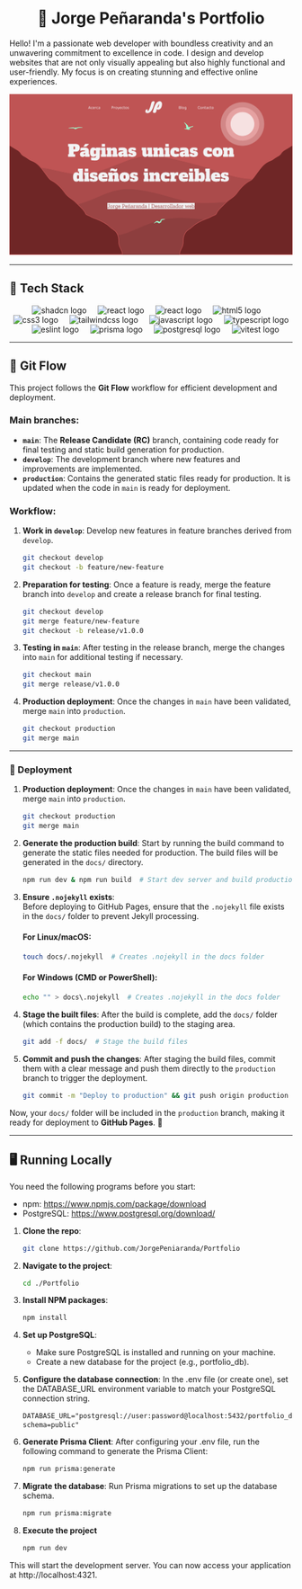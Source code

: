 <h1 align="center">
   👋 Jorge Peñaranda's Portfolio
</h1>

Hello! I'm a passionate web developer with boundless creativity and an unwavering commitment to
excellence in code. I design and develop websites that are not only visually appealing but also
highly functional and user-friendly. My focus is on creating stunning and effective online
experiences.

![App Screenshot](./public/assets/images/banner.png)

---

## 🧰 Tech Stack

<div align="center">
  <img src="https://ui.shadcn.com/favicon.ico" height="40" alt="shadcn logo"  />
  <img width="12" />
  <img src="https://cdn.jsdelivr.net/gh/devicons/devicon@latest/icons/astro/astro-original.svg" height="40" alt="react logo"  />
  <img width="12" />
  <img src="https://cdn.jsdelivr.net/gh/devicons/devicon/icons/react/react-original.svg" height="40" alt="react logo"  />
  <img width="12" />
  <img src="https://cdn.jsdelivr.net/gh/devicons/devicon/icons/html5/html5-original.svg" height="40" alt="html5 logo"  />
  <img width="12" />
  <img src="https://cdn.jsdelivr.net/gh/devicons/devicon/icons/css3/css3-original.svg" height="40" alt="css3 logo"  />
  <img width="12" />
  <img src="https://cdn.jsdelivr.net/gh/devicons/devicon@latest/icons/tailwindcss/tailwindcss-original.svg" height="40" alt="tailwindcss logo"  />
  <img width="12" />
  <img src="https://cdn.jsdelivr.net/gh/devicons/devicon/icons/javascript/javascript-original.svg" height="40" alt="javascript logo"  />
  <img width="12" />
  <img src="https://cdn.jsdelivr.net/gh/devicons/devicon/icons/typescript/typescript-original.svg" height="40" alt="typescript logo"  />
  <img width="12" />
  <img src="https://cdn.jsdelivr.net/gh/devicons/devicon@latest/icons/eslint/eslint-original.svg" height="40" alt="eslint logo"  />
  <img width="12" />
  <img src="https://cdn.jsdelivr.net/gh/devicons/devicon@latest/icons/prisma/prisma-original.svg" height="40" alt="prisma logo" />
  <img width="12" />
  <img src="https://cdn.jsdelivr.net/gh/devicons/devicon@latest/icons/postgresql/postgresql-original.svg" height="40" alt="postgresql logo" />
  <img width="12" />
  <img src="https://cdn.jsdelivr.net/gh/devicons/devicon@latest/icons/vitest/vitest-original.svg" height="40" alt="vitest logo" />
</div>

---

## 🔄 Git Flow

This project follows the **Git Flow** workflow for efficient development and deployment.

### Main branches:

- **`main`**: The **Release Candidate (RC)** branch, containing code ready for final testing and
  static build generation for production.
- **`develop`**: The development branch where new features and improvements are implemented.
- **`production`**: Contains the generated static files ready for production. It is updated when the
  code in `main` is ready for deployment.

### Workflow:

1. **Work in `develop`**: Develop new features in feature branches derived from `develop`.

   ```bash
   git checkout develop
   git checkout -b feature/new-feature
   ```

2. **Preparation for testing**: Once a feature is ready, merge the feature branch into `develop` and create a release branch for final testing.

   ```bash
   git checkout develop
   git merge feature/new-feature
   git checkout -b release/v1.0.0
   ```

3. **Testing in `main`**: After testing in the release branch, merge the changes into `main` for additional testing if necessary.

   ```bash
   git checkout main
   git merge release/v1.0.0
   ```

4. **Production deployment**: Once the changes in `main` have been validated, merge `main` into `production`.

   ```bash
   git checkout production
   git merge main
   ```

---

### 🚀 Deployment

1. **Production deployment**: Once the changes in `main` have been validated, merge `main` into `production`.  

   ```bash
   git checkout production
   git merge main
   ```

2. **Generate the production build**: Start by running the build command to generate the static files needed for production. The build files will be generated in the `docs/` directory.

   ```bash
   npm run dev & npm run build  # Start dev server and build production files
   ```

3. **Ensure `.nojekyll` exists**:  
Before deploying to GitHub Pages, ensure that the `.nojekyll` file exists in the `docs/` folder to prevent Jekyll processing.

   #### **For Linux/macOS**:
   ```bash
   touch docs/.nojekyll  # Creates .nojekyll in the docs folder
   ```

   #### **For Windows (CMD or PowerShell)**:
   ```bash
   echo "" > docs\.nojekyll  # Creates .nojekyll in the docs folder
   ```

4. **Stage the built files**: After the build is complete, add the `docs/` folder (which contains the production build) to the staging area.

   ```bash
   git add -f docs/  # Stage the build files
   ```

5. **Commit and push the changes**: After staging the build files, commit them with a clear message and push them directly to the `production` branch to trigger the deployment.

   ```bash
   git commit -m "Deploy to production" && git push origin production  # Commit and push to production branch
   ```

Now, your `docs/` folder will be included in the `production` branch, making it ready for deployment to **GitHub Pages**. 🚀

---

## 🖥️ Running Locally

You need the following programs before you start:

- npm: https://www.npmjs.com/package/download
- PostgreSQL: https://www.postgresql.org/download/

1. **Clone the repo**:

   ```sh
   git clone https://github.com/JorgePeniaranda/Portfolio
   ```

2. **Navigate to the project**:

   ```sh
   cd ./Portfolio
   ```

3. **Install NPM packages**:

   ```sh
   npm install
   ```

4. **Set up PostgreSQL**:

   - Make sure PostgreSQL is installed and running on your machine.
   - Create a new database for the project (e.g., portfolio_db).

5. **Configure the database connection**: In the .env file (or create one), set the DATABASE_URL environment variable to match your PostgreSQL connection string.

   ```env
   DATABASE_URL="postgresql://user:password@localhost:5432/portfolio_db?schema=public"
   ```

6. **Generate Prisma Client**: After configuring your .env file, run the following command to generate the Prisma Client:
  
   ```sh
   npm run prisma:generate
   ```

7. **Migrate the database**: Run Prisma migrations to set up the database schema.

   ```sh
   npm run prisma:migrate
   ```

8. **Execute the project**

   ```sh
   npm run dev
   ```

This will start the development server. You can now access your application at
http://localhost:4321.
